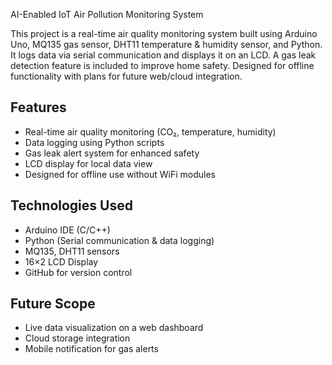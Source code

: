 AI-Enabled IoT Air Pollution Monitoring System

This project is a real-time air quality monitoring system built using Arduino Uno, MQ135 gas sensor, DHT11 temperature & humidity sensor, and Python. It logs data via serial communication and displays it on an LCD. A gas leak detection feature is included to improve home safety. Designed for offline functionality with plans for future web/cloud integration.

## Features
- Real-time air quality monitoring (CO₂, temperature, humidity)
- Data logging using Python scripts
- Gas leak alert system for enhanced safety
- LCD display for local data view
- Designed for offline use without WiFi modules

## Technologies Used
- Arduino IDE (C/C++)
- Python (Serial communication & data logging)
- MQ135, DHT11 sensors
- 16×2 LCD Display
- GitHub for version control

## Future Scope
- Live data visualization on a web dashboard
- Cloud storage integration
- Mobile notification for gas alerts

